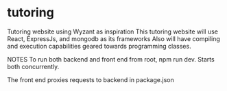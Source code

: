 # tutoring
Tutoring website using Wyzant as inspiration
This tutoring website will use React, ExpressJs, and mongodb as its frameworks
Also will have compiling and execution capabilities geared towards programming classes.

NOTES
To run both backend and front end from root, npm run dev. Starts both concurrently.

The front end proxies requests to backend in package.json

